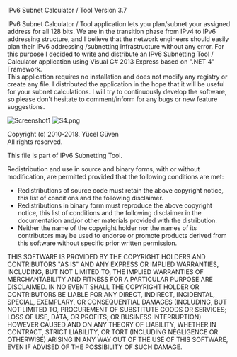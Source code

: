 IPv6 Subnet Calculator / Tool Version 3.7

IPv6 Subnet Calculator / Tool application lets you plan/subnet your assigned address for all 128 bits.
We are in the transition phase from IPv4 to IPv6 addressing structure, and I believe that
the network engineers should easily plan their IPv6 addressing /subnetting infrastructure without any error.
For this purpose I decided to write and distribute an IPv6 Subnetting Tool / Calculator application
using Visual C# 2013 Express based on ".NET 4" Framework.   
This application requires no installation and does not modify any registry or create any file.
I distributed the application in the hope that it will be useful for your subnet calculations.
I will try to continuously develop the software, so please don't hesitate to comment/inform for any bugs or new feature suggestions. 

![Screenshot1](http://download-codeplex.sec.s-msft.com/Download?ProjectName=ipv6st&DownloadId=1588883)
![S4.png](http://download-codeplex.sec.s-msft.com/Download?ProjectName=ipv6st&DownloadId=1600122)

Copyright (c) 2010-2018, Yücel Güven   
All rights reserved.

This file is part of IPv6 Subnetting Tool.

Redistribution and use in source and binary forms, with or without
modification, are permitted provided that the following conditions are met:

 * Redistributions of source code must retain the above copyright notice, this
   list of conditions and the following disclaimer.
 * Redistributions in binary form must reproduce the above copyright notice,
   this list of conditions and the following disclaimer in the documentation
   and/or other materials provided with the distribution.
 * Neither the name of the copyright holder nor the names of its
   contributors may be used to endorse or promote products derived from
   this software without specific prior written permission.

THIS SOFTWARE IS PROVIDED BY THE COPYRIGHT HOLDERS AND CONTRIBUTORS "AS IS"
AND ANY EXPRESS OR IMPLIED WARRANTIES, INCLUDING, BUT NOT LIMITED TO, THE
IMPLIED WARRANTIES OF MERCHANTABILITY AND FITNESS FOR A PARTICULAR PURPOSE ARE
DISCLAIMED. IN NO EVENT SHALL THE COPYRIGHT HOLDER OR CONTRIBUTORS BE LIABLE
FOR ANY DIRECT, INDIRECT, INCIDENTAL, SPECIAL, EXEMPLARY, OR CONSEQUENTIAL
DAMAGES (INCLUDING, BUT NOT LIMITED TO, PROCUREMENT OF SUBSTITUTE GOODS OR
SERVICES; LOSS OF USE, DATA, OR PROFITS; OR BUSINESS INTERRUPTION) HOWEVER
CAUSED AND ON ANY THEORY OF LIABILITY, WHETHER IN CONTRACT, STRICT LIABILITY,
OR TORT (INCLUDING NEGLIGENCE OR OTHERWISE) ARISING IN ANY WAY OUT OF THE USE
OF THIS SOFTWARE, EVEN IF ADVISED OF THE POSSIBILITY OF SUCH DAMAGE.
